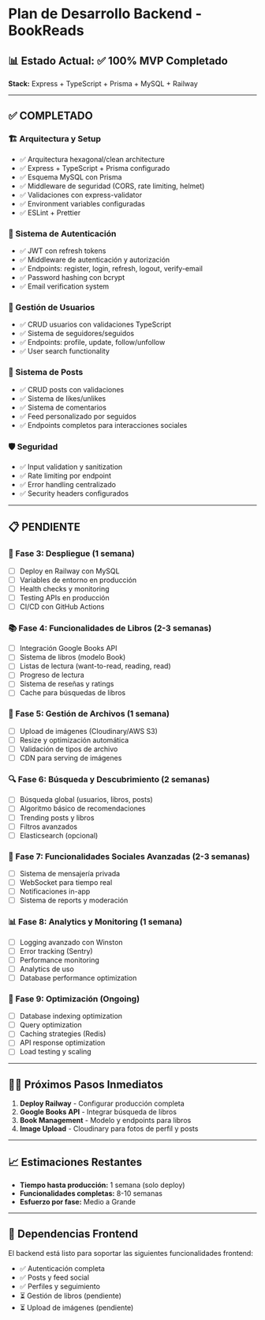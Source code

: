 # Plan de Desarrollo Backend - BookReads

## 📊 Estado Actual: ✅ 100% MVP Completado

**Stack:** Express + TypeScript + Prisma + MySQL + Railway

---

## ✅ COMPLETADO

### 🏗️ Arquitectura y Setup
- ✅ Arquitectura hexagonal/clean architecture
- ✅ Express + TypeScript + Prisma configurado
- ✅ Esquema MySQL con Prisma
- ✅ Middleware de seguridad (CORS, rate limiting, helmet)
- ✅ Validaciones con express-validator
- ✅ Environment variables configuradas
- ✅ ESLint + Prettier

### 🔐 Sistema de Autenticación
- ✅ JWT con refresh tokens
- ✅ Middleware de autenticación y autorización
- ✅ Endpoints: register, login, refresh, logout, verify-email
- ✅ Password hashing con bcrypt
- ✅ Email verification system

### 👤 Gestión de Usuarios
- ✅ CRUD usuarios con validaciones TypeScript
- ✅ Sistema de seguidores/seguidos
- ✅ Endpoints: profile, update, follow/unfollow
- ✅ User search functionality

### 📝 Sistema de Posts
- ✅ CRUD posts con validaciones
- ✅ Sistema de likes/unlikes
- ✅ Sistema de comentarios
- ✅ Feed personalizado por seguidos
- ✅ Endpoints completos para interacciones sociales

### 🛡️ Seguridad
- ✅ Input validation y sanitization
- ✅ Rate limiting por endpoint
- ✅ Error handling centralizado
- ✅ Security headers configurados

---

## 📋 PENDIENTE

### 🚀 Fase 3: Despliegue (1 semana)
- [ ] Deploy en Railway con MySQL
- [ ] Variables de entorno en producción
- [ ] Health checks y monitoring
- [ ] Testing APIs en producción
- [ ] CI/CD con GitHub Actions

### 📚 Fase 4: Funcionalidades de Libros (2-3 semanas)
- [ ] Integración Google Books API
- [ ] Sistema de libros (modelo Book)
- [ ] Listas de lectura (want-to-read, reading, read)
- [ ] Progreso de lectura
- [ ] Sistema de reseñas y ratings
- [ ] Cache para búsquedas de libros

### 📸 Fase 5: Gestión de Archivos (1 semana)
- [ ] Upload de imágenes (Cloudinary/AWS S3)
- [ ] Resize y optimización automática
- [ ] Validación de tipos de archivo
- [ ] CDN para serving de imágenes

### 🔍 Fase 6: Búsqueda y Descubrimiento (2 semanas)
- [ ] Búsqueda global (usuarios, libros, posts)
- [ ] Algoritmo básico de recomendaciones
- [ ] Trending posts y libros
- [ ] Filtros avanzados
- [ ] Elasticsearch (opcional)

### 💬 Fase 7: Funcionalidades Sociales Avanzadas (2-3 semanas)
- [ ] Sistema de mensajería privada
- [ ] WebSocket para tiempo real
- [ ] Notificaciones in-app
- [ ] Sistema de reports y moderación

### 📊 Fase 8: Analytics y Monitoring (1 semana)
- [ ] Logging avanzado con Winston
- [ ] Error tracking (Sentry)
- [ ] Performance monitoring
- [ ] Analytics de uso
- [ ] Database performance optimization

### 🔧 Fase 9: Optimización (Ongoing)
- [ ] Database indexing optimization
- [ ] Query optimization
- [ ] Caching strategies (Redis)
- [ ] API response optimization
- [ ] Load testing y scaling

---

## 🏃‍♂️ Próximos Pasos Inmediatos

1. **Deploy Railway** - Configurar producción completa
2. **Google Books API** - Integrar búsqueda de libros
3. **Book Management** - Modelo y endpoints para libros
4. **Image Upload** - Cloudinary para fotos de perfil y posts

---

## 📈 Estimaciones Restantes

- **Tiempo hasta producción:** 1 semana (solo deploy)
- **Funcionalidades completas:** 8-10 semanas
- **Esfuerzo por fase:** Medio a Grande

---

## 🔗 Dependencias Frontend

El backend está listo para soportar las siguientes funcionalidades frontend:
- ✅ Autenticación completa
- ✅ Posts y feed social
- ✅ Perfiles y seguimiento
- ⏳ Gestión de libros (pendiente)
- ⏳ Upload de imágenes (pendiente)
